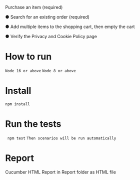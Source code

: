 Purchase an item (required)

● Search for an existing order (required)

● Add multiple items to the shopping cart, then empty the cart

● Verify the Privacy and Cookie Policy page

# How to run
 ` Node 16 or above `
 ` Node 8 or above `
# Install
  ` npm install `

# Run the tests
  ` npm test`
  ` Then scenarios will be run automatically `

# Report
  Cucumber HTML Report in Report folder as HTML file
